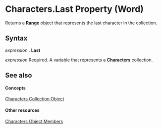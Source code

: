 
# Characters.Last Property (Word)

Returns a  **[Range](15a7a1c4-5f3f-5b6e-60e9-29688de3f274.md)** object that represents the last character in the collection.


## Syntax

 _expression_ . **Last**

 _expression_ Required. A variable that represents a **[Characters](6d22ae7a-128d-134d-9136-1cdd5a8d9941.md)** collection.


## See also


#### Concepts


[Characters Collection Object](6d22ae7a-128d-134d-9136-1cdd5a8d9941.md)
#### Other resources


[Characters Object Members](ed124528-c264-2ce7-d479-a5c11e92dc78.md)
